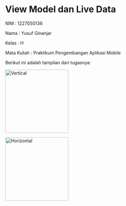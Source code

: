 # View Model dan Live Data

<p>NIM : 1227050136</p>
<p>Nama : Yusuf Ginanjar</p>
<p>Kelas : H</p>
<p>Mata Kuliah : Praktikum Pengembangan Aplikasi Mobile</p>

Berikut ini adalah tampilan dari tugasnya:
<p>
  <img src="https://github.com/user-attachments/assets/9c9bf019-5bb4-4658-9d94-d7c631e56f3b" alt="Vertical" width="200" />
</p>
<p>
  <img src="https://github.com/user-attachments/assets/f5e4c3c5-3f3f-4ed1-866c-9990e1850970" alt="Horizontal" width="200" />
</p>
